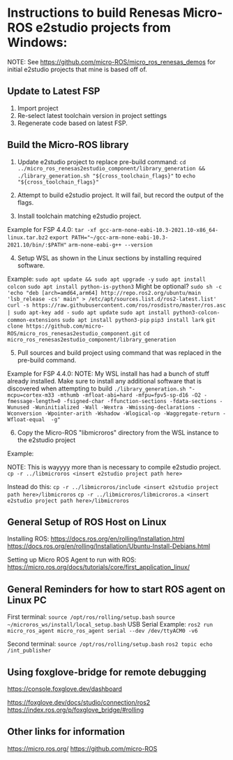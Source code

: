 # Instructions to build Renesas Micro-ROS e2studio projects from Windows:
NOTE: See https://github.com/micro-ROS/micro_ros_renesas_demos for initial e2studio projects that mine is based off of.

## Update to Latest FSP
1. Import project
2. Re-select latest toolchain version in project settings
3. Regenerate code based on latest FSP.

## Build the Micro-ROS library
1. Update e2studio project to replace pre-build command:
`cd ../micro_ros_renesas2estudio_component/library_generation && ./library_generation.sh "${cross_toolchain_flags}"`
to
`echo "${cross_toolchain_flags}"`

2. Attempt to build e2studio project. It will fail, but record the output of the flags.
3. Install toolchain matching e2studio project.

Example for FSP 4.4.0:
`tar -xf gcc-arm-none-eabi-10.3-2021.10-x86_64-linux.tar.bz2`
`export PATH="~/gcc-arm-none-eabi-10.3-2021.10/bin/:$PATH"`
`arm-none-eabi-g++ --version`

4. Setup WSL as shown in the Linux sections by installing required software.

Example:
`sudo apt update && sudo apt upgrade -y`
`sudo apt install colcon`
`sudo apt install python-is-python3` Might be optional?
`sudo sh -c 'echo "deb [arch=amd64,arm64] http://repo.ros2.org/ubuntu/main 'lsb_release -cs' main" > /etc/apt/sources.list.d/ros2-latest.list'`
`curl -s https://raw.githubusercontent.com/ros/rosdistro/master/ros.asc | sudo apt-key add -`
`sudo apt update`
`sudo apt install python3-colcon-common-extensions`
`sudo apt install python3-pip`
`pip3 install lark`
`git clone https://github.com/micro-ROS/micro_ros_renesas2estudio_component.git`
`cd micro_ros_renesas2estudio_component/library_generation`

5. Pull sources and build project using command that was replaced in the pre-build command.

Example for FSP 4.4.0:
NOTE: My WSL install has had a bunch of stuff already installed. Make sure to install any additional software that is discovered when attempting to build
`./library_generation.sh "-mcpu=cortex-m33 -mthumb -mfloat-abi=hard -mfpu=fpv5-sp-d16 -O2 -fmessage-length=0 -fsigned-char -ffunction-sections -fdata-sections -Wunused -Wuninitialized -Wall -Wextra -Wmissing-declarations -Wconversion -Wpointer-arith -Wshadow -Wlogical-op -Waggregate-return -Wfloat-equal  -g"`

6. Copy the Micro-ROS "libmicroros" directory from the WSL instance to the e2studio project

Example:

NOTE: This is wayyyy more than is necessary to compile e2studio project.
`cp -r ../libmicroros <insert e2studio project path here>`

Instead do this:
`cp -r ../libmicroros/include <insert e2studio project path here>/libmicroros`
`cp -r ../libmicroros/libmicroros.a <insert e2studio project path here>/libmicroros`


## General Setup of ROS Host on Linux
Installing ROS:
https://docs.ros.org/en/rolling/Installation.html
https://docs.ros.org/en/rolling/Installation/Ubuntu-Install-Debians.html

Setting up Micro ROS Agent to run with ROS:
https://micro.ros.org/docs/tutorials/core/first_application_linux/
 
## General Reminders for how to start ROS agent on Linux PC
First terminal:
`source /opt/ros/rolling/setup.bash`
`source ~/microros_ws/install/local_setup.bash`
USB Serial Example:
`ros2 run micro_ros_agent micro_ros_agent serial --dev /dev/ttyACM0 -v6`

Second terminal:
`source /opt/ros/rolling/setup.bash`
`ros2 topic echo /int_publisher`

## Using foxglove-bridge for remote debugging
https://console.foxglove.dev/dashboard

https://foxglove.dev/docs/studio/connection/ros2
https://index.ros.org/p/foxglove_bridge/#rolling

## Other links for information
https://micro.ros.org/
https://github.com/micro-ROS
